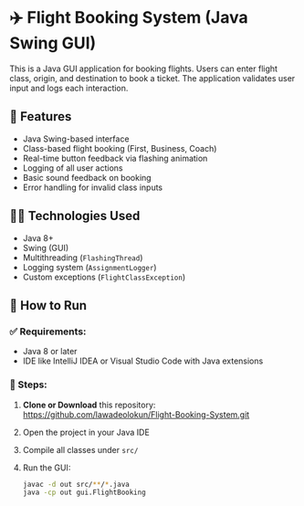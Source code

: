 # ✈️ Flight Booking System (Java Swing GUI)

This is a Java GUI application for booking flights. Users can enter flight class, origin, and destination to book a ticket. The application validates user input and logs each interaction.

## 🎯 Features

- Java Swing-based interface
- Class-based flight booking (First, Business, Coach)
- Real-time button feedback via flashing animation
- Logging of all user actions
- Basic sound feedback on booking
- Error handling for invalid class inputs

## 🧑‍💻 Technologies Used

- Java 8+
- Swing (GUI)
- Multithreading (`FlashingThread`)
- Logging system (`AssignmentLogger`)
- Custom exceptions (`FlightClassException`)

## 🚀 How to Run

### ✅ Requirements:
- Java 8 or later
- IDE like IntelliJ IDEA or Visual Studio Code with Java extensions

### 🔧 Steps:

1. **Clone or Download** this repository: https://github.com/lawadeolokun/Flight-Booking-System.git
2. Open the project in your Java IDE
3. Compile all classes under `src/`
4. Run the GUI:

   ```bash
   javac -d out src/**/*.java
   java -cp out gui.FlightBooking
